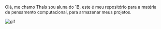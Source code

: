 Olá, me chamo Thaís sou aluna do 1B, 
este é meu repositório para a matéria 
de pensamento computacional, para armazenar meus projetos.

![gif](https://tenor.com/pt-BR/view/starfire-dancing-gif-22295158)
